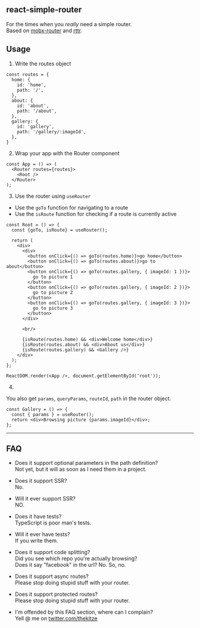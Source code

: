 ## react-simple-router

For the times when you *really* need a simple router.  
Based on [mobx-router](https://github.com/kitze/mobx-router) and [rttr](https://github.com/kitze/rttr).

## Usage

1. Write the routes object

```
const routes = {
  home: {
    id: 'home',
    path: '/',
  },
  about: {
    id: 'about',
    path: '/about',
  },
  gallery: {
    id: 'gallery',
    path: '/gallery/:imageId',
  },
}
```

2. Wrap your app with the Router component
```
const App = () => (
  <Router routes={routes}>
    <Root />
  </Router>
);
```


3. Use the router using `useRouter`

- Use the `goTo` function for navigating to a route
- Use the `isRoute` function for checking if a route is currently active


```
const Root = () => {
  const {goTo, isRoute} = useRouter();

  return (
    <div>
      <div>
        <button onClick={() => goTo(routes.home)}>go home</button>
        <button onClick={() => goTo(routes.about)}>go to about</button>
        <button onClick={() => goTo(routes.gallery, { imageId: 1 })}>
          go to picture 1
        </button>
        <button onClick={() => goTo(routes.gallery, { imageId: 2 })}>
          go to picture 2
        </button>
        <button onClick={() => goTo(routes.gallery, { imageId: 3 })}>
          go to picture 3
        </button>
      </div>

      <br/>

      {isRoute(routes.home) && <div>Welcome home</div>}
      {isRoute(routes.about) && <div>About us</div>}
      {isRoute(routes.gallery) && <Gallery />}
    </div>
  );
};

ReactDOM.render(<App />, document.getElementById('root'));
```

4. 

You also get `params`, `queryParams`, `routeId`, `path` in the router object.

```
const Gallery = () => {
  const { params } = useRouter();
  return <div>Browsing picture {params.imageId}</div>;
};
```

--- 

## FAQ

- Does it support optional parameters in the path definition?  
Not yet, but it will as soon as I need them in a project.

- Does it support SSR?  
No.

- Will it ever support SSR?  
NO.

- Does it have tests?  
TypeScript is poor man's tests.

- Will it ever have tests?  
If you write them.

- Does it support code splitting?  
Did you see which repo you're actually browsing?  
Does it say "facebook" in the url? No. So, no.

- Does it support async routes?  
Please stop doing stupid stuff with your router.

- Does it support protected routes?  
Please stop doing stupid stuff with your router.

- I'm offended by this FAQ section, where can I complain?  
Yell @ me on [twitter.com/thekitze](https://twitter.com/thekitze)